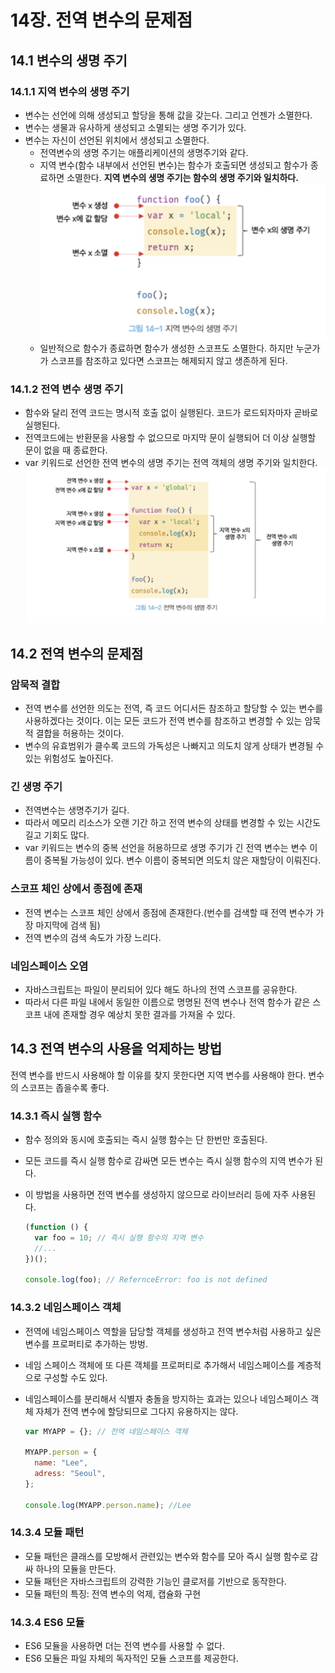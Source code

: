 # 14장. 전역 변수의 문제점

## 14.1 변수의 생명 주기

### 14.1.1 지역 변수의 생명 주기

- 변수는 선언에 의해 생성되고 할당을 통해 값을 갖는다. 그리고 언젠가 소멸한다.
- 변수는 생물과 유사하게 생성되고 소멸되는 생명 주기가 있다.
- 변수는 자신이 선언된 위치에서 생성되고 소멸한다.
  - 전역변수의 생명 주기는 애플리케이션의 생명주기와 같다.
  - 지역 변수(함수 내부에서 선언된 변수)는 함수가 호출되면 생성되고 함수가 종료하면 소멸한다. **지역 변수의 생명 주기는 함수의 생명 주기와 일치하다.**
    ![](2024-02-05-23-10-44.png)
  - 일반적으로 함수가 종료하면 함수가 생성한 스코프도 소멸한다. 하지만 누군가가 스코프를 참조하고 있다면 스코프는 해제되지 않고 생존하게 된다.

### 14.1.2 전역 변수 생명 주기

- 함수와 달리 전역 코드는 명시적 호출 없이 실행된다. 코드가 로드되자마자 곧바로 실행된다.
- 전역코드에는 반환문을 사용할 수 없으므로 마지막 문이 실행되어 더 이상 실행할 문이 없을 때 종료한다.
- var 키워드로 선언한 전역 변수의 생명 주기는 전역 객체의 생명 주기와 일치한다.
  ![](2024-02-06-22-59-46.png)

## 14.2 전역 변수의 문제점

### 암묵적 결합

- 전역 변수를 선언한 의도는 전역, 즉 코드 어디서든 참조하고 할당할 수 있는 변수를 사용하겠다는 것이다. 이는 모든 코드가 전역 변수를 참조하고 변경할 수 있는 암묵적 결합을 허용하는 것이다.
- 변수의 유효범위가 클수록 코드의 가독성은 나빠지고 의도치 않게 상태가 변경될 수 있는 위험성도 높아진다.

### 긴 생명 주기

- 전역변수는 생명주기가 길다.
- 따라서 메모리 리소스가 오랜 기간 하고 전역 변수의 상태를 변경할 수 있는 시간도 길고 기회도 많다.
- var 키워드는 변수의 중복 선언을 허용하므로 생명 주기가 긴 전역 변수는 변수 이름이 중복될 가능성이 있다. 변수 이름이 중복되면 의도치 않은 재할당이 이뤄진다.

### 스코프 체인 상에서 종점에 존재

- 전역 변수는 스코프 체인 상에서 종점에 존재한다.(번수를 검색할 때 전역 변수가 가장 마지막에 검색 됨)
- 전역 변수의 검색 속도가 가장 느리다.

### 네임스페이스 오염

- 자바스크립트는 파일이 분리되어 있다 해도 하나의 전역 스코프를 공유한다.
- 따라서 다른 파일 내에서 동일한 이름으로 명명된 전역 변수나 전역 함수가 같은 스코프 내에 존재할 경우 예상치 못한 결과를 가져올 수 있다.

## 14.3 전역 변수의 사용을 억제하는 방법

전역 변수를 반드시 사용해야 할 이유를 찾지 못한다면 지역 변수를 사용해야 한다. 변수의 스코프는 좁을수록 좋다.

### 14.3.1 즉시 실행 함수

- 함수 정의와 동시에 호출되는 즉시 실행 함수는 단 한번만 호출된다.
- 모든 코드를 즉시 실행 함수로 감싸면 모든 변수는 즉시 실행 함수의 지역 변수가 된다.
- 이 방법을 사용하면 전역 변수를 생성하지 않으므로 라이브러리 등에 자주 사용된다.

  ```js
  (function () {
    var foo = 10; // 즉시 실행 함수의 지역 변수
    //...
  })();

  console.log(foo); // RefernceError: foo is not defined
  ```

### 14.3.2 네임스페이스 객체

- 전역에 네임스페이스 역할을 담당할 객체를 생성하고 전역 변수처럼 사용하고 싶은 변수를 프로퍼티로 추가하는 방벙.
- 네임 스페이스 객체에 또 다른 객체를 프로퍼티로 추가해서 네임스페이스를 계층적으로 구성할 수도 있다.
- 네임스페이스를 분리해서 식별자 충돌을 방지하는 효과는 있으나 네임스페이스 객체 자체가 전역 변수에 할당되므로 그다지 유용하지는 않다.

  ```js
  var MYAPP = {}; // 전역 네임스페이스 객체

  MYAPP.person = {
    name: "Lee",
    adress: "Seoul",
  };

  console.log(MYAPP.person.name); //Lee
  ```

### 14.3.4 모듈 패턴

- 모듈 패턴은 클래스를 모방해서 관련있는 변수와 함수를 모아 즉시 실행 함수로 감싸 하나의 모듈을 만든다.
- 모듈 패턴은 자바스크립트의 강력한 기능인 클로저를 기반으로 동작한다.
- 모듈 패턴의 특징: 전역 변수의 억제, 캡슐화 구현

### 14.3.4 ES6 모듈

- ES6 모듈을 사용하면 더는 전역 변수를 사용할 수 없다.
- ES6 모듈은 파일 자체의 독자적인 모듈 스코프를 제공한다.
